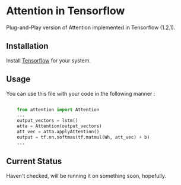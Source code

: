 # Attention in Tensorflow 
Plug-and-Play version of Attention implemented in Tensorflow (1.2.1).

## Installation
Install [Tensorflow](https://www.tensorflow.org/install/) for your system.

## Usage
You can use this file with your code in the following manner :
```python

    from attention import Attention
    ...
    output_vectors = lstm()
    atta = Attention(output_vectors)
    att_vec = atta.applyAttention()
    output = tf.nn.softmax(tf.matmul(Wh, att_vec) + b)
    ...
```

## Current Status 
Haven't checked, will be running it on something soon, hopefully.
